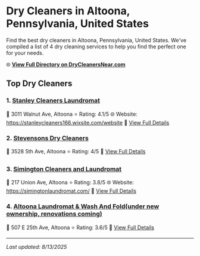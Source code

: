 # Dry Cleaners in Altoona, Pennsylvania, United States

Find the best dry cleaners in Altoona, Pennsylvania, United States. We've compiled a list of 4 dry cleaning services to help you find the perfect one for your needs.

🌐 **[View Full Directory on DryCleanersNear.com](https://drycleanersnear.com/city/US/Pennsylvania/Altoona)**

## Top Dry Cleaners

### 1. [Stanley Cleaners Laundromat](https://drycleanersnear.com/dryCleaner/6886d9a6c1603fb16966f81e/stanley-cleaners-laundromat)
📍 3011 Walnut Ave, Altoona
⭐ Rating: 4.1/5
🌐 Website: https://stanleycleaners166.wixsite.com/website
🔗 [View Full Details](https://drycleanersnear.com/dryCleaner/6886d9a6c1603fb16966f81e/stanley-cleaners-laundromat)

### 2. [Stevensons Dry Cleaners](https://drycleanersnear.com/dryCleaner/6886d9a4c1603fb16966f7c4/stevensons-dry-cleaners)
📍 3528 5th Ave, Altoona
⭐ Rating: 4/5
🔗 [View Full Details](https://drycleanersnear.com/dryCleaner/6886d9a4c1603fb16966f7c4/stevensons-dry-cleaners)

### 3. [Simington Cleaners and Laundromat](https://drycleanersnear.com/dryCleaner/6886d9a7c1603fb16966f872/simington-cleaners-and-laundromat)
📍 217 Union Ave, Altoona
⭐ Rating: 3.8/5
🌐 Website: https://simingtonlaundromat.com/
🔗 [View Full Details](https://drycleanersnear.com/dryCleaner/6886d9a7c1603fb16966f872/simington-cleaners-and-laundromat)

### 4. [Altoona Laundromat & Wash And Fold(under new ownership, renovations coming)](https://drycleanersnear.com/dryCleaner/6886d9a5c1603fb16966f7d4/altoona-laundromat-wash-and-fold-under-new-ownership-renovations-coming)
📍 507 E 25th Ave, Altoona
⭐ Rating: 3.6/5
🔗 [View Full Details](https://drycleanersnear.com/dryCleaner/6886d9a5c1603fb16966f7d4/altoona-laundromat-wash-and-fold-under-new-ownership-renovations-coming)


---

*Last updated: 8/13/2025*
